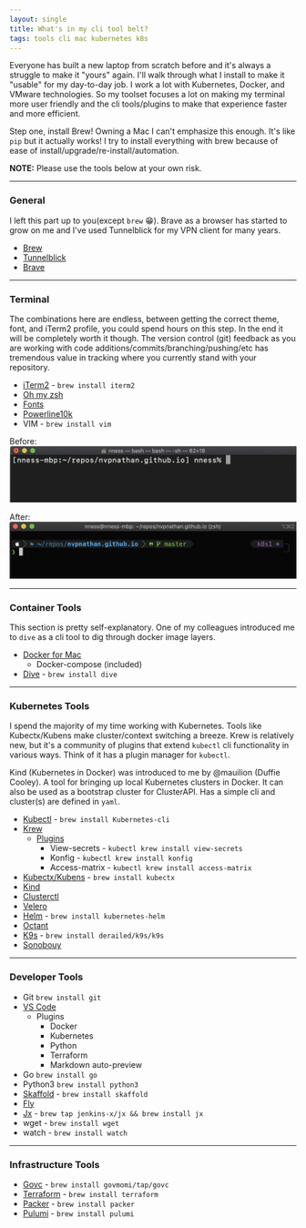 ```yaml
---
layout: single
title: What's in my cli tool belt?   
tags: tools cli mac kubernetes k8s
---
```


Everyone has built a new laptop from scratch before and it's always a struggle to make it "yours" again. I'll walk through what I install to make it "usable" for my day-to-day job. I work a lot with Kubernetes, Docker, and VMware technologies. So my toolset focuses a lot on making my terminal more user friendly and the cli tools/plugins to make that experience faster and  more efficient.

Step one, install Brew! Owning a Mac I can't emphasize this enough. It's like `pip` but it actually works! I try to install everything with brew because of ease of install/upgrade/re-install/automation.

**NOTE:** Please use the tools below at your own risk.

---
### General

I left this part up to you(except `brew` :grin:). Brave as a browser has started to grow on me and I've used Tunnelblick for my VPN client for many years.

- [Brew](https://brew.sh/)
- [Tunnelblick](https://tunnelblick.net/)
- [Brave](https://brave.com/)

---
### Terminal

The combinations here are endless, between getting the correct theme, font, and iTerm2 profile, you could spend hours on this step. In the end it will be completely worth it though. The version control (git) feedback as you are working with code additions/commits/branching/pushing/etc has tremendous value in tracking where you currently stand with your repository.

- [iTerm2](https://iterm2.com/index.html) - `brew install iterm2`
- [Oh my zsh](https://ohmyz.sh/)
- [Fonts](https://github.com/romkatv/powerlevel10k#fonts)
- [Powerline10k](https://github.com/romkatv/powerlevel10k)
- VIM - `brew install vim`

Before:
![Before](/images/2019-11-3/terminal-before.png)

After:
![After](/images/2019-11-3/terminal-after.png)

---
### Container Tools

This section is pretty self-explanatory. One of my colleagues introduced me to `dive` as a cli tool to dig through docker image layers.

- [Docker for Mac](https://docs.docker.com/docker-for-mac/install/)
	- Docker-compose (included)
- [Dive](https://github.com/wagoodman/dive) - `brew install dive`

---
### Kubernetes Tools

I spend the majority of my time working with Kubernetes. Tools like Kubectx/Kubens make cluster/context switching a breeze. Krew is relatively new, but it's a community of plugins that extend `kubectl` cli functionality in various ways. Think of it has a plugin manager for `kubectl`. 

Kind (Kubernetes in Docker) was introduced to me by @mauilion (Duffie Cooley). A tool for bringing up local Kubernetes clusters in Docker. It can also be used as a bootstrap cluster for ClusterAPI. Has a simple cli and cluster(s) are defined in `yaml`. 

- [Kubectl](https://kubernetes.io/docs/tasks/tools/install-kubectl/) - `brew install Kubernetes-cli`
- [Krew](https://github.com/kubernetes-sigs/krew)
	- [Plugins](https://github.com/kubernetes-sigs/krew-index/blob/master/plugins.md)
		- View-secrets - `kubectl krew install view-secrets`
		- Konfig - `kubectl krew install konfig`
		- Access-matrix - `kubectl krew install access-matrix`
- [Kubectx/Kubens](https://github.com/ahmetb/kubectx) - `brew install kubectx`
- [Kind](https://github.com/kubernetes-sigs/kind)
- [Clusterctl](https://github.com/kubernetes-sigs/cluster-api/tree/master/cmd/clusterctl)
- [Velero](https://github.com/vmware-tanzu/velero)
- [Helm](https://github.com/helm/helm) - `brew install kubernetes-helm`
- [Octant](https://github.com/vmware-tanzu/octant)
- [K9s](https://github.com/derailed/k9s) - `brew install derailed/k9s/k9s`
- [Sonobouy](https://github.com/vmware-tanzu/sonobuoy)

---
### Developer Tools
- Git `brew install git`
- [VS Code](https://code.visualstudio.com/download)
	- Plugins
		- Docker
		- Kubernetes
		- Python
		- Terraform
		- Markdown auto-preview
- Go `brew install go`
- Python3 `brew install python3`
- [Skaffold](https://github.com/GoogleContainerTools/skaffold) - `brew install skaffold`
- [Fly](https://github.com/concourse/concourse)
- [Jx](https://jenkins-x.io/docs/getting-started/setup/install/) - `brew tap jenkins-x/jx && brew install jx`
- wget - `brew install wget`
- watch - `brew install watch`

---
### Infrastructure Tools
- [Govc](https://github.com/vmware/govmomi/tree/master/govc) - `brew install govmomi/tap/govc`
- [Terraform](https://www.terraform.io/) - `brew install terraform`
- [Packer](https://www.packer.io/) - `brew install packer`
- [Pulumi](https://github.com/pulumi/pulumi) - `brew install pulumi`
